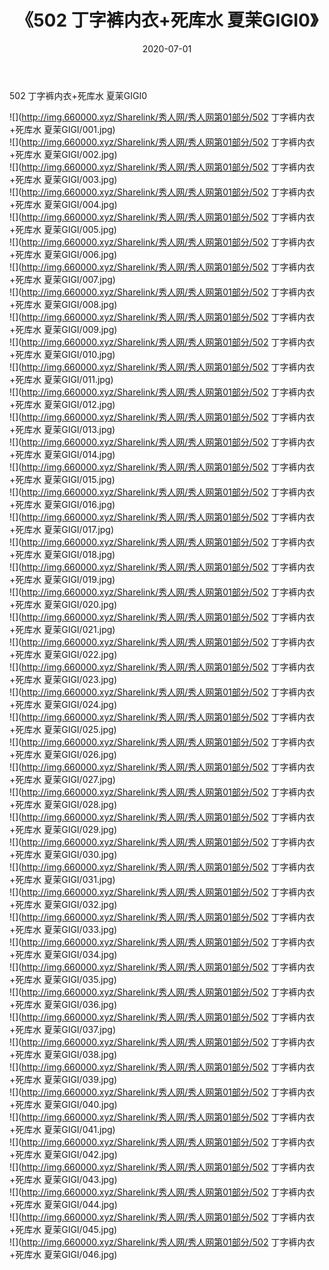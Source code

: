 ﻿---
layout: post
title:  《502 丁字裤内衣+死库水 夏茉GIGI0》
date:   2020-07-01
img: http://img.660000.xyz/Sharelink/秀人网/秀人网第01部分/502 丁字裤内衣+死库水 夏茉GIGI0/000.jpg
categories: [美女, 清纯, 唯美]
---

502 丁字裤内衣+死库水 夏茉GIGI0

  ![](http://img.660000.xyz/Sharelink/秀人网/秀人网第01部分/502 丁字裤内衣+死库水 夏茉GIGI/001.jpg) <br> ![](http://img.660000.xyz/Sharelink/秀人网/秀人网第01部分/502 丁字裤内衣+死库水 夏茉GIGI/002.jpg) <br> ![](http://img.660000.xyz/Sharelink/秀人网/秀人网第01部分/502 丁字裤内衣+死库水 夏茉GIGI/003.jpg) <br> ![](http://img.660000.xyz/Sharelink/秀人网/秀人网第01部分/502 丁字裤内衣+死库水 夏茉GIGI/004.jpg) <br> ![](http://img.660000.xyz/Sharelink/秀人网/秀人网第01部分/502 丁字裤内衣+死库水 夏茉GIGI/005.jpg) <br> ![](http://img.660000.xyz/Sharelink/秀人网/秀人网第01部分/502 丁字裤内衣+死库水 夏茉GIGI/006.jpg) <br> ![](http://img.660000.xyz/Sharelink/秀人网/秀人网第01部分/502 丁字裤内衣+死库水 夏茉GIGI/007.jpg) <br> ![](http://img.660000.xyz/Sharelink/秀人网/秀人网第01部分/502 丁字裤内衣+死库水 夏茉GIGI/008.jpg) <br> ![](http://img.660000.xyz/Sharelink/秀人网/秀人网第01部分/502 丁字裤内衣+死库水 夏茉GIGI/009.jpg) <br> ![](http://img.660000.xyz/Sharelink/秀人网/秀人网第01部分/502 丁字裤内衣+死库水 夏茉GIGI/010.jpg) <br> ![](http://img.660000.xyz/Sharelink/秀人网/秀人网第01部分/502 丁字裤内衣+死库水 夏茉GIGI/011.jpg) <br> ![](http://img.660000.xyz/Sharelink/秀人网/秀人网第01部分/502 丁字裤内衣+死库水 夏茉GIGI/012.jpg) <br> ![](http://img.660000.xyz/Sharelink/秀人网/秀人网第01部分/502 丁字裤内衣+死库水 夏茉GIGI/013.jpg) <br> ![](http://img.660000.xyz/Sharelink/秀人网/秀人网第01部分/502 丁字裤内衣+死库水 夏茉GIGI/014.jpg) <br> ![](http://img.660000.xyz/Sharelink/秀人网/秀人网第01部分/502 丁字裤内衣+死库水 夏茉GIGI/015.jpg) <br> ![](http://img.660000.xyz/Sharelink/秀人网/秀人网第01部分/502 丁字裤内衣+死库水 夏茉GIGI/016.jpg) <br> ![](http://img.660000.xyz/Sharelink/秀人网/秀人网第01部分/502 丁字裤内衣+死库水 夏茉GIGI/017.jpg) <br> ![](http://img.660000.xyz/Sharelink/秀人网/秀人网第01部分/502 丁字裤内衣+死库水 夏茉GIGI/018.jpg) <br> ![](http://img.660000.xyz/Sharelink/秀人网/秀人网第01部分/502 丁字裤内衣+死库水 夏茉GIGI/019.jpg) <br> ![](http://img.660000.xyz/Sharelink/秀人网/秀人网第01部分/502 丁字裤内衣+死库水 夏茉GIGI/020.jpg) <br> ![](http://img.660000.xyz/Sharelink/秀人网/秀人网第01部分/502 丁字裤内衣+死库水 夏茉GIGI/021.jpg) <br> ![](http://img.660000.xyz/Sharelink/秀人网/秀人网第01部分/502 丁字裤内衣+死库水 夏茉GIGI/022.jpg) <br> ![](http://img.660000.xyz/Sharelink/秀人网/秀人网第01部分/502 丁字裤内衣+死库水 夏茉GIGI/023.jpg) <br> ![](http://img.660000.xyz/Sharelink/秀人网/秀人网第01部分/502 丁字裤内衣+死库水 夏茉GIGI/024.jpg) <br> ![](http://img.660000.xyz/Sharelink/秀人网/秀人网第01部分/502 丁字裤内衣+死库水 夏茉GIGI/025.jpg) <br> ![](http://img.660000.xyz/Sharelink/秀人网/秀人网第01部分/502 丁字裤内衣+死库水 夏茉GIGI/026.jpg) <br> ![](http://img.660000.xyz/Sharelink/秀人网/秀人网第01部分/502 丁字裤内衣+死库水 夏茉GIGI/027.jpg) <br> ![](http://img.660000.xyz/Sharelink/秀人网/秀人网第01部分/502 丁字裤内衣+死库水 夏茉GIGI/028.jpg) <br> ![](http://img.660000.xyz/Sharelink/秀人网/秀人网第01部分/502 丁字裤内衣+死库水 夏茉GIGI/029.jpg) <br> ![](http://img.660000.xyz/Sharelink/秀人网/秀人网第01部分/502 丁字裤内衣+死库水 夏茉GIGI/030.jpg) <br> ![](http://img.660000.xyz/Sharelink/秀人网/秀人网第01部分/502 丁字裤内衣+死库水 夏茉GIGI/031.jpg) <br> ![](http://img.660000.xyz/Sharelink/秀人网/秀人网第01部分/502 丁字裤内衣+死库水 夏茉GIGI/032.jpg) <br> ![](http://img.660000.xyz/Sharelink/秀人网/秀人网第01部分/502 丁字裤内衣+死库水 夏茉GIGI/033.jpg) <br> ![](http://img.660000.xyz/Sharelink/秀人网/秀人网第01部分/502 丁字裤内衣+死库水 夏茉GIGI/034.jpg) <br> ![](http://img.660000.xyz/Sharelink/秀人网/秀人网第01部分/502 丁字裤内衣+死库水 夏茉GIGI/035.jpg) <br> ![](http://img.660000.xyz/Sharelink/秀人网/秀人网第01部分/502 丁字裤内衣+死库水 夏茉GIGI/036.jpg) <br> ![](http://img.660000.xyz/Sharelink/秀人网/秀人网第01部分/502 丁字裤内衣+死库水 夏茉GIGI/037.jpg) <br> ![](http://img.660000.xyz/Sharelink/秀人网/秀人网第01部分/502 丁字裤内衣+死库水 夏茉GIGI/038.jpg) <br> ![](http://img.660000.xyz/Sharelink/秀人网/秀人网第01部分/502 丁字裤内衣+死库水 夏茉GIGI/039.jpg) <br> ![](http://img.660000.xyz/Sharelink/秀人网/秀人网第01部分/502 丁字裤内衣+死库水 夏茉GIGI/040.jpg) <br> ![](http://img.660000.xyz/Sharelink/秀人网/秀人网第01部分/502 丁字裤内衣+死库水 夏茉GIGI/041.jpg) <br> ![](http://img.660000.xyz/Sharelink/秀人网/秀人网第01部分/502 丁字裤内衣+死库水 夏茉GIGI/042.jpg) <br> ![](http://img.660000.xyz/Sharelink/秀人网/秀人网第01部分/502 丁字裤内衣+死库水 夏茉GIGI/043.jpg) <br> ![](http://img.660000.xyz/Sharelink/秀人网/秀人网第01部分/502 丁字裤内衣+死库水 夏茉GIGI/044.jpg) <br> ![](http://img.660000.xyz/Sharelink/秀人网/秀人网第01部分/502 丁字裤内衣+死库水 夏茉GIGI/045.jpg) <br> ![](http://img.660000.xyz/Sharelink/秀人网/秀人网第01部分/502 丁字裤内衣+死库水 夏茉GIGI/046.jpg) <br>